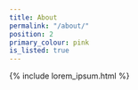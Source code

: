 ```yaml
---
title: About
permalink: "/about/"
position: 2
primary_colour: pink
is_listed: true
---
```


{% include lorem_ipsum.html %}